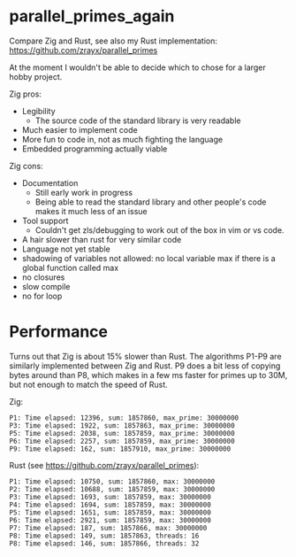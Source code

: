 # parallel_primes_again

Compare Zig and Rust, see also my Rust implementation: https://github.com/zrayx/parallel_primes

At the moment I wouldn't be able to decide which to chose for a larger hobby project.

Zig pros:
* Legibility
  * The source code of the standard library is very readable
* Much easier to implement code
* More fun to code in, not as much fighting the language
* Embedded programming actually viable

Zig cons:
* Documentation
  * Still early work in progress
  * Being able to read the standard library and other people's code makes it much less of an issue
* Tool support
  * Couldn't get zls/debugging to work out of the box in vim or vs code.
* A hair slower than rust for very similar code
* Language not yet stable
* shadowing of variables not allowed: no local variable max if there is a global function called max
* no closures
* slow compile
* no for loop

Performance
===========
Turns out that Zig is about 15% slower than Rust. The algorithms P1-P9 are similarly implemented between Zig and Rust. P9 does a bit less of copying bytes around than P8, which makes in a few ms faster for primes up to 30M, but not enough to match the speed of Rust.

Zig:
```
P1: Time elapsed: 12396, sum: 1857860, max_prime: 30000000
P3: Time elapsed: 1922, sum: 1857863, max_prime: 30000000
P5: Time elapsed: 2038, sum: 1857859, max_prime: 30000000
P6: Time elapsed: 2257, sum: 1857859, max_prime: 30000000
P9: Time elapsed: 162, sum: 1857910, max_prime: 30000000
```
Rust (see https://github.com/zrayx/parallel_primes):
```
P1: Time elapsed: 10750, sum: 1857860, max: 30000000
P2: Time elapsed: 10688, sum: 1857859, max: 30000000
P3: Time elapsed: 1693, sum: 1857859, max: 30000000
P4: Time elapsed: 1694, sum: 1857859, max: 30000000
P5: Time elapsed: 1651, sum: 1857859, max: 30000000
P6: Time elapsed: 2921, sum: 1857859, max: 30000000
P7: Time elapsed: 187, sum: 1857866, max: 30000000
P8: Time elapsed: 149, sum: 1857863, threads: 16
P8: Time elapsed: 146, sum: 1857866, threads: 32
```
